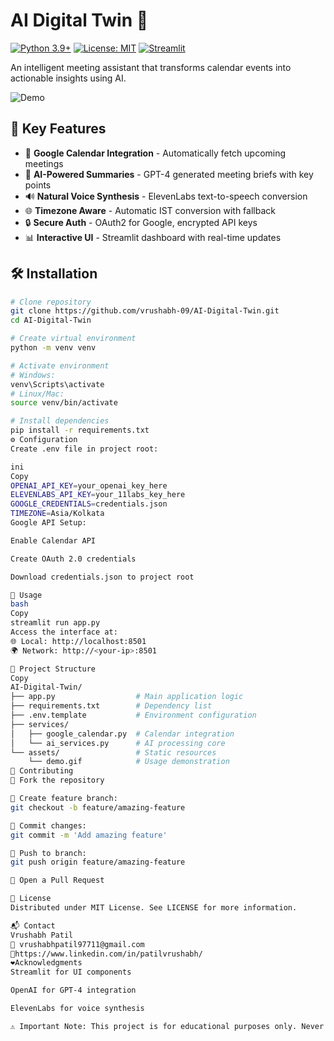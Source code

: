 # AI Digital Twin 🤖

[![Python 3.9+](https://img.shields.io/badge/python-3.9%2B-blue?logo=python&logoColor=white)](https://www.python.org/)
[![License: MIT](https://img.shields.io/badge/License-MIT-yellow.svg)](LICENSE)
[![Streamlit](https://img.shields.io/badge/UI-Streamlit-FF4B4B?logo=streamlit)](https://streamlit.io)

An intelligent meeting assistant that transforms calendar events into actionable insights using AI.

![Demo](https://via.placeholder.com/800x400.png?text=AI+Digital+Twin+Interface+Preview)

## 🌟 Key Features

- 📅 **Google Calendar Integration** - Automatically fetch upcoming meetings
- 🤖 **AI-Powered Summaries** - GPT-4 generated meeting briefs with key points
- 🔊 **Natural Voice Synthesis** - ElevenLabs text-to-speech conversion
- 🌐 **Timezone Aware** - Automatic IST conversion with fallback
- 🔒 **Secure Auth** - OAuth2 for Google, encrypted API keys
- 📊 **Interactive UI** - Streamlit dashboard with real-time updates

## 🛠️ Installation

```bash
# Clone repository
git clone https://github.com/vrushabh-09/AI-Digital-Twin.git
cd AI-Digital-Twin

# Create virtual environment
python -m venv venv

# Activate environment
# Windows:
venv\Scripts\activate
# Linux/Mac:
source venv/bin/activate

# Install dependencies
pip install -r requirements.txt
⚙️ Configuration
Create .env file in project root:

ini
Copy
OPENAI_API_KEY=your_openai_key_here
ELEVENLABS_API_KEY=your_11labs_key_here
GOOGLE_CREDENTIALS=credentials.json
TIMEZONE=Asia/Kolkata
Google API Setup:

Enable Calendar API

Create OAuth 2.0 credentials

Download credentials.json to project root

🚀 Usage
bash
Copy
streamlit run app.py
Access the interface at:
🌐 Local: http://localhost:8501
🌍 Network: http://<your-ip>:8501

📂 Project Structure
Copy
AI-Digital-Twin/
├── app.py                  # Main application logic
├── requirements.txt        # Dependency list
├── .env.template           # Environment configuration
├── services/
│   ├── google_calendar.py  # Calendar integration
│   └── ai_services.py      # AI processing core
└── assets/                 # Static resources
    └── demo.gif            # Usage demonstration
🤝 Contributing
🍴 Fork the repository

🌿 Create feature branch:
git checkout -b feature/amazing-feature

💾 Commit changes:
git commit -m 'Add amazing feature'

🚀 Push to branch:
git push origin feature/amazing-feature

🔀 Open a Pull Request

📜 License
Distributed under MIT License. See LICENSE for more information.

📬 Contact
Vrushabh Patil
📧 vrushabhpatil97711@gmail.com
🔗https://www.linkedin.com/in/patilvrushabh/
❤️Acknowledgments
Streamlit for UI components

OpenAI for GPT-4 integration

ElevenLabs for voice synthesis

⚠️ Important Note: This project is for educational purposes only. Never commit sensitive credentials to version control.
